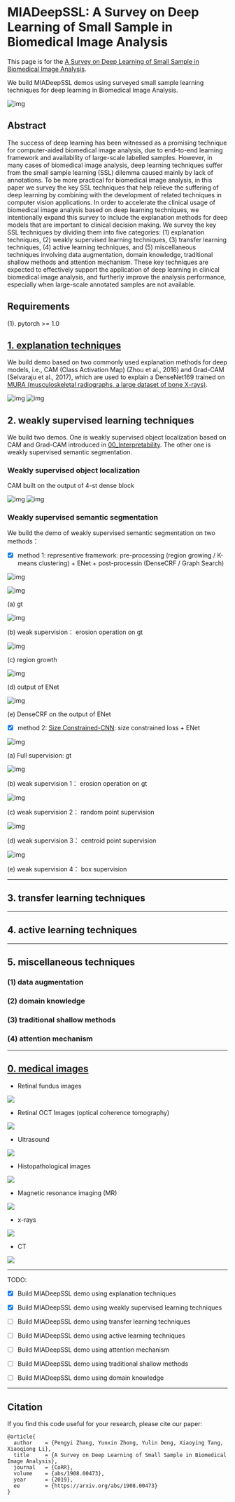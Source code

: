 # MIADeepSSL: A Survey on Deep Learning of Small Sample in Biomedical Image Analysis

This page is for the [A Survey on Deep Learning of Small Sample in Biomedical Image Analysis](https://arxiv.org/abs/1908.00473).

We build MIADeepSSL demos using surveyed small sample learning techniques for deep learning in Biomedical Image Analysis. 


![img](./chart.jpg)


## Abstract

The success of deep learning has been witnessed as a promising technique for computer-aided biomedical image analysis, due to end-to-end learning framework and availability of large-scale labelled samples. However, in many cases of biomedical image analysis, deep learning techniques suffer from the small sample learning (SSL) dilemma caused mainly by lack of annotations. To be more practical for biomedical image analysis, in this paper we survey the key SSL techniques that help relieve the suffering of deep learning by combining with the development of related techniques in computer vision applications. In order to accelerate the clinical usage of biomedical image analysis based on deep learning techniques, we intentionally expand this survey to include the explanation methods for deep models that are important to clinical decision making. We survey the key SSL techniques by dividing them into five categories: (1) explanation techniques, (2) weakly supervised learning techniques, (3) transfer learning techniques, (4) active learning techniques, and (5) miscellaneous techniques involving data augmentation, domain knowledge, traditional shallow methods and attention mechanism. These key techniques are expected to effectively support the application of deep learning in clinical biomedical image analysis, and furtherly improve the analysis performance, especially when large-scale annotated samples are not available.

## Requirements

(1). pytorch >= 1.0





## [1. explanation techniques](./00_Interpretability)

We build demo based on two commonly used explanation methods for deep models, i.e., CAM (Class Activation Map) (Zhou et al., 2016) and Grad-CAM (Selvaraju et al., 2017), which are used to explain a DenseNet169 trained on [MURA (musculoskeletal radiographs, a large dataset of bone X-rays)](https://stanfordmlgroup.github.io/competitions/mura/).


![img](00_Interpretability/images/image2.png)
![img](00_Interpretability/images/image2_cam.png)

## 2. weakly supervised learning techniques

We build two demos. One is weakly supervised object localization based on CAM and Grad-CAM introduced in [00_Interpretability](./00_Interpretability). The other one is weakly supervised semantic segmentation.

### Weakly supervised object localization

CAM built on the output of 4-st dense block

![img](./01_WeaklySupervised/images/image2_cam.png)
![img](./01_WeaklySupervised/images/image2_cam_p.png)


### Weakly supervised semantic segmentation

We build the demo of weakly supervised semantic segmentation on two methods：

- [x] method 1: representive framework: pre-processing (region growing / K-means clustering) + ENet + post-processin (DenseCRF / Graph Search)


![img](./01_WeaklySupervised/images/patient006_01_0_6.png)

![img](./01_WeaklySupervised/images/gt.png)

(a) gt


![img](./01_WeaklySupervised/images/erosion-val.png)

(b) weak supervision： erosion operation on gt

![img](./01_WeaklySupervised/images/regiongrowth.png)

(c) region growth

![img](./01_WeaklySupervised/images/probs.png)

(d) output of ENet

![img](./01_WeaklySupervised/images/result_crf.png)

(e) DenseCRF on the output of ENet









- [x] method 2: [Size Constrained-CNN](https://arxiv.org/abs/1805.04628): size constrained loss + ENet

![img](./01_WeaklySupervised/images/Figure_fs.png)

(a) Full supervision: gt

![img](./01_WeaklySupervised/images/Figure_ep.png)

(b) weak supervision 1： erosion operation on gt


![img](./01_WeaklySupervised/images/Figure_rand.png)

(c) weak supervision 2： random point supervision 


![img](./01_WeaklySupervised/images/Figure_centroid.png)

(d) weak supervision 3： centroid point supervision 

![img](./01_WeaklySupervised/images/Figure_box.png)

(e) weak supervision 4： box supervision


------------

## 3. transfer learning techniques



------------

## 4. active learning techniques


------------


## 5. miscellaneous techniques


### (1) data augmentation

### (2) domain knowledge

### (3) traditional shallow methods

### (4) attention mechanism



------------

## [0. medical images](./MedicalImages)

- Retinal fundus images

![](MedicalImages/images/retina.jpg)

- Retinal OCT Images (optical coherence tomography)

![](MedicalImages/images/oct.jpeg)

- Ultrasound

![](MedicalImages/images/ultrasound.png)

- Histopathological images

![](MedicalImages/images/acdc-hist.jpeg)

- Magnetic resonance imaging (MR)

![](MedicalImages/images/acdc-mr0.png)

- x-rays

![](MedicalImages/images/chestxray8.png)

- CT

![](MedicalImages/images/KITS2019-3d.png)


---------------



TODO:

- [x] Build MIADeepSSL demo using explanation techniques

- [x] Build MIADeepSSL demo using weakly supervised learning techniques

- [ ] Build MIADeepSSL demo using transfer learning techniques

- [ ] Build MIADeepSSL demo using active learning techniques

- [ ] Build MIADeepSSL demo using attention mechanism

- [ ] Build MIADeepSSL demo using traditional shallow methods

- [ ] Build MIADeepSSL demo using domain knowledge


----------

## Citation

If you find this code useful for your research, please cite our paper:

```
@article{
  author    = {Pengyi Zhang, Yunxin Zhong, Yulin Deng, Xiaoying Tang, Xiaoqiong Li},
  title     = {A Survey on Deep Learning of Small Sample in Biomedical Image Analysis},
  journal   = {CoRR},
  volume    = {abs/1908.00473},
  year      = {2019},
  ee        = {https://arxiv.org/abs/1908.00473}
}

```
